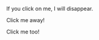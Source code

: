 
<!DOCTYPE html>
<html>
<head>
<script src="http://ajax.googleapis.com/ajax/libs/jquery/1.10.2/jquery.min.js">
</script>
<script>
$(document).ready(function(){
  $("p").click(function(){
    $(this).hide();
  });
});
</script>
</head>
<body>
<p>If you click on me, I will disappear.</p>
<p>Click me away!</p>
<p>Click me too!</p>
</body>
</html>

